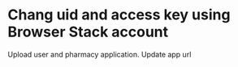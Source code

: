 # Chang uid and access key using Browser Stack account
Upload user and pharmacy application.
Update app url
